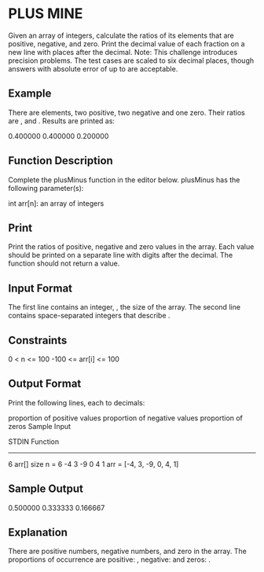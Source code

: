 # PLUS MINE

Given an array of integers, calculate the ratios of its elements that are positive, negative, and zero. Print the decimal value of each fraction on a new line with  places after the decimal.
Note: This challenge introduces precision problems. The test cases are scaled to six decimal places, though answers with absolute error of up to  are acceptable.


## Example
There are  elements, two positive, two negative and one zero. Their ratios are ,  and . Results are printed as:

0.400000
0.400000
0.200000


## Function Description
Complete the plusMinus function in the editor below.
plusMinus has the following parameter(s):

int arr[n]: an array of integers


## Print
Print the ratios of positive, negative and zero values in the array. Each value should be printed on a separate line with  digits after the decimal. The function should not return a value.


## Input Format
The first line contains an integer, , the size of the array.
The second line contains  space-separated integers that describe .


## Constraints
0 < n <= 100
-100 <= arr[i] <= 100

## Output Format
Print the following  lines, each to  decimals:

proportion of positive values
proportion of negative values
proportion of zeros
Sample Input

STDIN           Function
-----           --------
6               arr[] size n = 6
-4 3 -9 0 4 1   arr = [-4, 3, -9, 0, 4, 1]


## Sample Output
0.500000
0.333333
0.166667


## Explanation
There are  positive numbers,  negative numbers, and  zero in the array.
The proportions of occurrence are positive: , negative:  and zeros: .